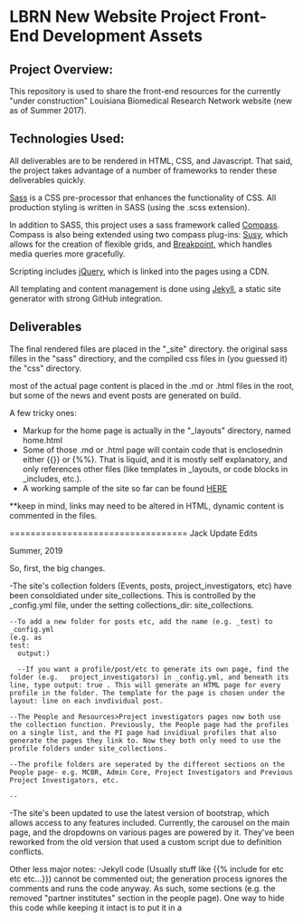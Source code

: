 <h1>LBRN New Website Project Front-End Development Assets</h1>
<h2>Project Overview:</h2>
<p>This repository is used to share the front-end resources for the currently "under construction" Louisiana Biomedical Research Network website (new as of Summer 2017).</p>

<h2>Technologies Used:</h2>
<p>All deliverables are to be rendered in HTML, CSS, and Javascript. That said, the project takes advantage of a number of frameworks to render these deliverables quickly.
</p><p>
<a href="http://sass-lang.com">Sass</a> is a CSS pre-processor that enhances the functionality of CSS. All production styling is written in SASS (using the .scss extension).
</p><p>
In addition to SASS, this project uses a sass framework called <a href="http://compass-style.org">Compass</a>. Compass is also being extended using two compass plug-ins: <a href="http://susy.oddbird.net">Susy</a>, which allows for the creation of flexible grids, and <a href="http://breakpoint-sass.com">Breakpoint</a>, which handles media queries more gracefully.
</p><p>
Scripting includes <a href="https://jquery.com">jQuery</a>, which is linked into the pages using a CDN.
</p>
<p>All templating and content management is done using <a href="https://jekyllrb.com">Jekyll</a>, a static site generator with strong GitHub integration.</p>
<h2>Deliverables</h2>
<p>The final rendered files are placed in the "_site" directory. the original sass filles in the "sass" directiory, and the compiled css files in (you guessed it) the "css" directory.</p>
<p>most of the actual page content is placed in the .md or .html files in the root, but some of the news and event posts are generated on build.</p>
<p>A few tricky ones:</p>
<ul>
  <li>Markup for the home page is actually in the "_layouts" directory, named home.html</li>
  <li>Some of those .md or .html page will contain code that is enclosednin either {{}} or {%%}. That is liquid, and it is mostly self explanatory, and only references other files (like templates in _layouts, or code blocks in _includes, etc.).</li>
  <li>A working sample of the site so far can be found <a href="https://mjtheriot4.github.io/new-jekyll-lbrn/">HERE</a></li>
  </ul>



**keep in mind, links may need to be altered in HTML, dynamic content is commented in the files.

==================================
Jack Update Edits

Summer, 2019

So, first, the big changes.

-The site's collection folders (Events, posts, project_investigators, etc) have been consoldiated under site_collections. This is controlled by the _config.yml file, under the setting collections_dir: site_collections.

    --To add a new folder for posts etc, add the name (e.g. _test) to _config.yml
    (e.g. as
    test:
      output:)

      --If you want a profile/post/etc to generate its own page, find the folder (e.g.   project_investigators) in _config.yml, and beneath its line, type output: true . This will generate an HTML page for every profile in the folder. The template for the page is chosen under the layout: line on each invdividual post.

    --The People and Resources>Project investigators pages now both use the collection function. Previously, the People page had the profiles on a single list, and the PI page had invidiual profiles that also generate the pages they link to. Now they both only need to use the profile folders under site_collections.

    --The profile folders are seperated by the different sections on the People page- e.g. MCBR, Admin Core, Project Investigators and Previous Project Investigators, etc.

    --

-The site's been updated to use the latest version of bootstrap, which allows access to any features included. Currently, the carousel on the main page, and the dropdowns on various pages are powered by it. They've been reworked from the old version that used a custom script due to definition conflicts.

Other less major notes:
-Jekyll code (Usually stuff like {{% include for etc etc etc...}}) cannot be commented out; the generation process ignores the comments and runs the code anyway. As such, some sections (e.g. the removed "partner institutes" section in the people page). One way to hide this code while keeping it intact is to put it in a <div style="Display: none;"> to make it not render.

-The  dropdown menus for navigation at the top of each page are coded as a mobile version and a seperate non-mobile version. The mobile version only renders at a small enough size, and vice-versa.

-A lot of the styles on the sites are controlled by inhereting them to minimize the amount of classes required. E.g., if a section's classed as "testsection", and the h1 content has unique styles, it's most likely under "testsection h1" in the css. Some pages have a tag that controls most of the styling on the page, but to over-ride that, you can either use more specific tags- such as adding a class for an individual post- or putting the class directly on the h1.

-For accessibility, some sections of the site- e.g. the jekyll-generated People page- triggers accessibility warnings if the template simply has the the same alt text for each one. The fix I found is making it more specific and including the title tag, e.g. "{{pi.author}}'s profile picture.". This is specific enough that it isn't redundant in regards to the name listed elsewhere, as well as not being identical for each profie photo.

-News articles have categories split between News and featured

-For the People profile's pages, the html pages are generated and use the layout in the layout: category on the page.  There are two layouts used for these pages:
  --pipage , for profiles from the previous iteration of this site. They only have the title and abstract.
  --Pidatapage , for profiles with more extensive info. The older version of the site from the mid-2000s has a data file which contains info such as mentors, etc. In the future all profiles will use this.

